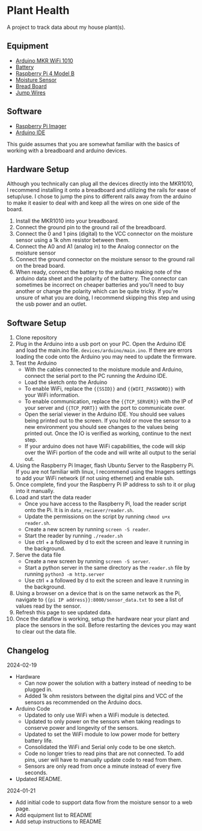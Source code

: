 # Plant Health

A project to track data about my house plant(s).

## Equipment
- [Arduino MKR WiFi 1010](https://store.arduino.cc/products/arduino-mkr-wifi-1010)
- [Battery](https://www.adafruit.com/product/2011)
- [Raspberry Pi 4 Model B](https://www.raspberrypi.com/products/raspberry-pi-4-model-b/?variant=raspberry-pi-4-model-b-8gb)
- [Moisture Sensor](https://www.amazon.com/gp/product/B07QXZC8TQ/)
- [Bread Board](https://www.adafruit.com/product/239?gad_source=1&gclid=CjwKCAiAlcyuBhBnEiwAOGZ2S3EZKIMj9_BwmLrHyNFh9rwf-k6iW4ZmXnfJANrQMKz_nFzQjY7kIBoC-rIQAvD_BwE)
- [Jump Wires](https://www.amazon.com/Elegoo-EL-CP-004-Multicolored-Breadboard-arduino/dp/B01EV70C78)

## Software
- [Raspberry Pi Imager](https://www.raspberrypi.com/software/)
- [Arduino IDE](https://www.arduino.cc/en/software)

This guide assumes that you are somewhat familiar with the basics of working with a breadboard and arduino devices.

## Hardware Setup
Although you technically can plug all the devices directly into the MKR1010, I recommend installing it onto a breadboard and utilizing the rails for ease of setup/use. I chose to jump the pins to different rails away from the arduino to make it easier to deal with and keep all the wires on one side of the board.

1. Install the MKR1010 into your breadboard.
2. Connect the ground pin to the ground rail of the breadboard.
3. Connect the 0 and 1 pins (digital) to the VCC connector on the moisture sensor using a 1k ohm resistor between them.
4. Connect the A0 and A1 (analog in) to the Analog connector on the moisture sensor
5. Connect the ground connector on the moisture sensor to the ground rail on the bread board.
6. When ready, connect the battery to the arduino making note of the arduino data sheet and the polarity of the battery. The connector can sometimes be incorrect on cheaper batteries and you'll need to buy another or change the polarity which can be quite tricky. If you're unsure of what you are doing, I recommend skipping this step and using the usb power and an outlet.

## Software Setup
1. Clone repository
2. Plug in the Arduino into a usb port on your PC. Open the Arduino IDE and load the main.ino file. `devices/arduino/main.ino`. If there are errors loading the code onto the Arduino you may need to update the firmware.
4. Test the Arduino
    - With the cables connected to the moisture module and Arduino, connect the serial port to the PC running the Arduino IDE.
    - Load the sketch onto the Arduino
    - To enable WiFi, replace the `{{SSID}}` and `{{WIFI_PASSWORD}}` with your WiFi information.
    - To enable communication, replace the `{{TCP_SERVER}}` with the IP of your server and `{{TCP_PORT}}` with the port to communicate over.
    - Open the serial viewer in the Arduino IDE. You should see values being printed out to the screen. If you hold or move the sensor to a new environment you should see changes to the values being printed out. Once the IO is verified as working, continue to the next step.
    - If your arduino does not have WiFi capabilities, the code will skip over the WiFi portion of the code and will write all output to the serial out.
5. Using the Raspberry Pi Imager, flash Ubuntu Server to the Raspberry Pi. If you are not familiar with linux, I recommend using the Imagers settings to add your WiFi network (if not using ethernet) and enable ssh.
6. Once complete, find your the Raspberry Pi IP address to ssh to it or plug into it manually.
7. Load and start the data reader
    - Once you have access to the Raspberry Pi, load the reader script onto the Pi. It is in `data_reciever/reader.sh`.
    - Update the permissions on the script by running `chmod u+x reader.sh`.
    - Create a new screen by running `screen -S reader`.
    - Start the reader by running `./reader.sh`
    - Use ctrl + a followed by d to exit the screen and leave it running in the background.
8. Serve the data file
    - Create a new screen by running `screen -S server`.
    - Start a python server in the same directory as the `reader.sh` file by running `python3 -m http.server`
    - Use ctrl + a followed by d to exit the screen and leave it running in the background.
9. Using a browser on a device that is on the same network as the Pi, navigate to `{{pi IP address}}:8000/sensor_data.txt` to see a list of values read by the sensor.
10. Refresh this page to see updated data.
11. Once the dataflow is working, setup the hardware near your plant and place the sensors in the soil. Before restarting the devices you may want to clear out the data file.

## Changelog
2024-02-19
- Hardware
    - Can now power the solution with a battery instead of needing to be plugged in.
    - Added 1k ohm resistors between the digital pins and VCC of the sensors as recommended on the Arduino docs.
- Arduino Code
    - Updated to only use WiFi when a WiFi module is detected.
    - Updated to only power on the sensors when taking readings to conserve power and longevity of the sensors.
    - Updated to set the WiFi module to low power mode for bettery battery life.
    - Consolidated the WiFi and Serial only code to be one sketch.
    - Code no longer tries to read pins that are not connected. To add pins, user will have to manually update code to read from them.
    - Sensors are only read from once a minute instead of every five seconds.
- Updated README.

2024-01-21
- Add initial code to support data flow from the moisture sensor to a web page.
- Add equipment list to README
- Add setup instructions to README